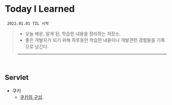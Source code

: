 # Today I Learned
     2022.01.01 TIL 시작

> * 오늘 배운, 알게 된, 학습한 내용을 정리하는 저장소.
> * 좋은 개발자가 되기 위해 하루동안 학습한 내용이나 개발관련 경험들을 기록으로 남긴다.
>-------------------------------------------------------------------------------

<br/>

Servlet
-------
- 쿠키
  - [쿠키의 구성](https://github.com/mingseok/TIL/blob/main/Servlet/%EC%BF%A0%ED%82%A4%EC%9D%98%20%EA%B8%B0%EC%B4%88.md).
